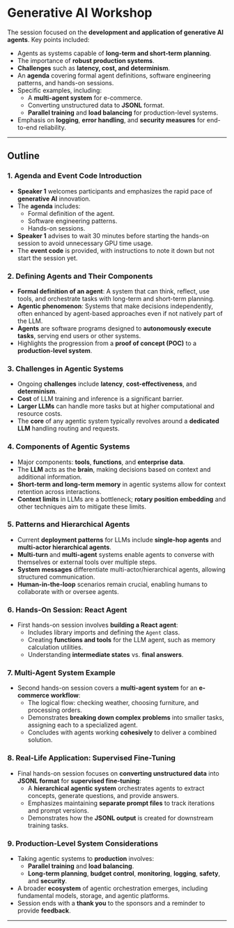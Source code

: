 # Generative AI Workshop


The session focused on the **development and application of generative AI agents**. Key points included:
- Agents as systems capable of **long-term and short-term planning**.
- The importance of **robust production systems**.
- **Challenges** such as **latency, cost, and determinism**.
- An **agenda** covering formal agent definitions, software engineering patterns, and hands-on sessions.
- Specific examples, including:
  - A **multi-agent system** for e-commerce.
  - Converting unstructured data to **JSONL** format.
  - **Parallel training** and **load balancing** for production-level systems.
- Emphasis on **logging**, **error handling**, and **security measures** for end-to-end reliability.

---


## Outline

### 1. Agenda and Event Code Introduction
- **Speaker 1** welcomes participants and emphasizes the rapid pace of **generative AI** innovation.  
- The **agenda** includes:
  - Formal definition of the agent.
  - Software engineering patterns.
  - Hands-on sessions.
- **Speaker 1** advises to wait 30 minutes before starting the hands-on session to avoid unnecessary GPU time usage.
- The **event code** is provided, with instructions to note it down but not start the session yet.

### 2. Defining Agents and Their Components
- **Formal definition of an agent**: A system that can think, reflect, use tools, and orchestrate tasks with long-term and short-term planning.
- **Agentic phenomenon**: Systems that make decisions independently, often enhanced by agent-based approaches even if not natively part of the LLM.
- **Agents** are software programs designed to **autonomously execute tasks**, serving end users or other systems.
- Highlights the progression from a **proof of concept (POC)** to a **production-level system**.

### 3. Challenges in Agentic Systems
- Ongoing **challenges** include **latency**, **cost-effectiveness**, and **determinism**.
- **Cost** of LLM training and inference is a significant barrier.
- **Larger LLMs** can handle more tasks but at higher computational and resource costs.
- The **core** of any agentic system typically revolves around a **dedicated LLM** handling routing and requests.

### 4. Components of Agentic Systems
- Major components: **tools**, **functions**, and **enterprise data**.
- The **LLM** acts as the **brain**, making decisions based on context and additional information.
- **Short-term and long-term memory** in agentic systems allow for context retention across interactions.
- **Context limits** in LLMs are a bottleneck; **rotary position embedding** and other techniques aim to mitigate these limits.

### 5. Patterns and Hierarchical Agents
- Current **deployment patterns** for LLMs include **single-hop agents** and **multi-actor hierarchical agents**.
- **Multi-turn** and **multi-agent** systems enable agents to converse with themselves or external tools over multiple steps.
- **System messages** differentiate multi-actor/hierarchical agents, allowing structured communication.
- **Human-in-the-loop** scenarios remain crucial, enabling humans to collaborate with or oversee agents.

### 6. Hands-On Session: React Agent
- First hands-on session involves **building a React agent**:
  - Includes library imports and defining the `Agent` class.
  - Creating **functions and tools** for the LLM agent, such as memory calculation utilities.
  - Understanding **intermediate states** vs. **final answers**.

### 7. Multi-Agent System Example
- Second hands-on session covers a **multi-agent system** for an **e-commerce workflow**:
  - The logical flow: checking weather, choosing furniture, and processing orders.
  - Demonstrates **breaking down complex problems** into smaller tasks, assigning each to a specialized agent.
  - Concludes with agents working **cohesively** to deliver a combined solution.

### 8. Real-Life Application: Supervised Fine-Tuning
- Final hands-on session focuses on **converting unstructured data** into **JSONL format** for **supervised fine-tuning**:
  - A **hierarchical agentic system** orchestrates agents to extract concepts, generate questions, and provide answers.
  - Emphasizes maintaining **separate prompt files** to track iterations and prompt versions.
  - Demonstrates how the **JSONL output** is created for downstream training tasks.

### 9. Production-Level System Considerations
- Taking agentic systems to **production** involves:
  - **Parallel training** and **load balancing**.
  - **Long-term planning**, **budget control**, **monitoring**, **logging**, **safety**, and **security**.
- A broader **ecosystem** of agentic orchestration emerges, including fundamental models, storage, and agentic platforms.
- Session ends with a **thank you** to the sponsors and a reminder to provide **feedback**.

---

